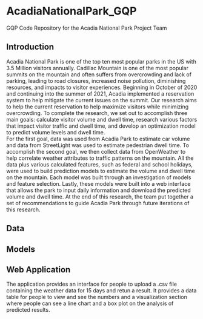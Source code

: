 # AcadiaNationalPark_GQP
GQP Code Repository for the Acadia National Park Project Team

## Introduction
Acadia National Park is one of the top ten most popular parks in the US with 3.5 Million visitors annually. Cadillac Mountain is one of the most popular summits on the mountain and often suffers from overcrowding and lack of parking, leading to road closures, increased noise pollution, diminishing resources, and impacts to visitor experiences. Beginning in October of 2020 and continuing into the summer of 2021, Acadia implemented a reservation system to help mitigate the current issues on the summit. Our research aims to help the current reservation to help maximize visitors while minimizing overcrowding. To complete the research, we set out to accomplish three main goals: calculate visitor volume and dwell time, research various factors that impact visitor traffic and dwell time, and develop an optimization model to predict volume levels and dwell time.    
For the first goal, data was used from Acadia Park to estimate car volume and data from StreetLight was used to estimate pedestrian dwell time. To accomplish the second goal, we then collect data from OpenWeather to help correlate weather attributes to traffic patterns on the mountain. All the data plus various calculated features, such as federal and school holidays, were used to build prediction models to estimate the volume and dwell time on the mountain. Each model was built through an investigation of models and feature selection. Lastly, these models were built into a web interface that allows the park to input daily information and download the predicted volume and dwell time. At the end of this research, the team put together a set of recommendations to guide Acadia Park through future iterations of this research. 


## Data


## Models


## Web Application
The application provides an interface for people to upload a .csv file containing the weather data for 15 days and retun a result. It provides a data table for people to view and see the numbers and a visualization section where people can see a line chart and a box plot on the analysis of predicted results.
